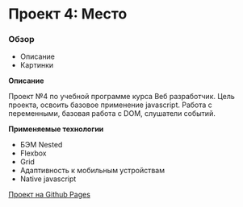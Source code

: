 # Проект 4: Место

### Обзор

* Описание
* Картинки

**Описание**

Проект №4 по учебной программе курса Веб разработчик. Цель проекта, освоить базовое применение javascript. Работа с переменными, базовая работа с DOM, слушатели событий.

**Применяемые технологии**

* БЭМ Nested
* Flexbox
* Grid
* Адаптивность к мобильным устройствам
* Native javascript

[Проект на Github Pages](https://enslit.github.io/mesto/)